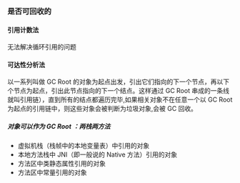 ### 是否可回收的

####  引用计数法  

无法解决循环引用的问题

#### 可达性分析法

以一系列叫做  GC Root  的对象为起点出发，引出它们指向的下一个节点，再以下个节点为起点，引出此节点指向的下一个结点。这样通过 GC Root 串成的一条线就叫引用链），直到所有的结点都遍历完毕,如果相关对象不在任意一个以 GC Root 为起点的引用链中，则这些对象会被判断为垃圾对象,会被 GC 回收。

#####  对象可以作为 GC Root ：两栈两方法

* 虚拟机栈（栈帧中的本地变量表）中引用的对象
* 本地方法栈中 JNI（即一般说的 Native 方法）引用的对象
* 方法区中类静态属性引用的对象
* 方法区中常量引用的对象